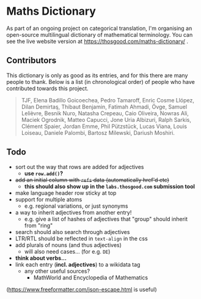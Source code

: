 # Maths Dictionary

As part of an ongoing project on categorical translation, I'm organising an open-source multilingual dictionary of mathematical terminology.
You can see the live website version at https://thosgood.com/maths-dictionary/ .

## Contributors

This dictionary is only as good as its entries, and for this there are many people to thank. Below is a list (in chronological order) of people who have contributed towards this project.

> TJF, Elena Badillo Goicoechea, Pedro Tamaroff, Enric Cosme Llópez, Dilan Demirtaş, Thibaut Benjamin, Fatimah Ahmadi, Övge, Samuel Lelièvre, Besnik Nuro, Natasha Crepeau, Caio Oliveira, Nowras Ali, Maciek Ogrodnik, Matteo Capucci, Jone Uria Albizuri, Ralph Sarkis, Clément Spaier, Jordan Emme, Phil Pützstück, Lucas Viana, Louis Loiseau, Daniele Palombi, Bartosz Milewski, Dariush Moshiri.

## Todo

- sort out the way that rows are added for adjectives
    + **use `row.add()`?**
- ~~add an initial column with `refs` data (automatically href'd etc)~~
    + **this should also show up in the `labs.thosgood.com` submission tool**
- make language header row sticky at top
- support for multiple atoms
    + e.g. regional variations, or just synonyms
- a way to inherit adjectives from another entry!
    + e.g. give a list of hashes of adjectives that "group" should inherit from "ring"
- search should also search through adjectives
- LTR/RTL should be reflected in `text-align` in the css
- add plurals of nouns (and thus adjectives)
    + will also need cases... (for e.g. `DE`)
- **think about verbs...**
- link each entry (**incl. adjectives**) to a wikidata tag
    + any other useful sources?
        * MathWorld and Encyclopedia of Mathematics

(<https://www.freeformatter.com/json-escape.html> is useful)
